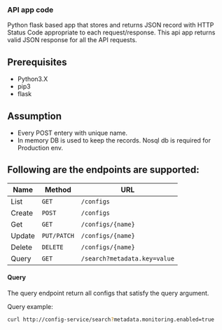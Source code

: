 ### API app code

Python flask based app that stores and returns JSON record with HTTP Status Code appropriate to each request/response.
This api app returns valid JSON response for all the API requests.

## Prerequisites

- Python3.X
- pip3
- flask

## Assumption

- Every POST entery with unique name.
- In memory DB is used to keep the records. Nosql db is required for Production env.

## Following are the endpoints are supported:

| Name   | Method      | URL
| ---    | ---         | ---
| List   | `GET`       | `/configs`
| Create | `POST`      | `/configs`
| Get    | `GET`       | `/configs/{name}`
| Update | `PUT/PATCH` | `/configs/{name}`
| Delete | `DELETE`    | `/configs/{name}`
| Query  | `GET`       | `/search?metadata.key=value`

#### Query

The query endpoint return all configs that satisfy the query argument.

Query example:

```sh
curl http://config-service/search?metadata.monitoring.enabled=true
```
